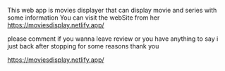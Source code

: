 This web app is movies displayer that can display movie and series with some information
You can visit the webSite from her https://moviesdisplay.netlify.app/

please comment if you wanna leave review or you have anything to say i just back after stopping for some reasons thank you 

https://moviesdisplay.netlify.app/
